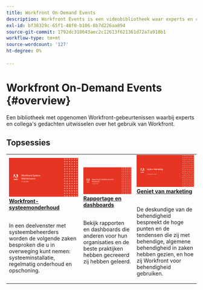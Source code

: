 ```yaml
---
title: Workfront On-Demand Events
description: Workfront Events is een videobibliotheek waar experts en collega's hun gedachten en ideeën hebben gedeeld over hoe ze Workfront kunnen gebruiken om het werk dat voor hun organisaties wordt gedaan, te verbeteren.
exl-id: bf38329c-65f1-48f0-b106-8b7d226aa894
source-git-commit: 1792dc318643aec2c12613f621361d72a7a918b1
workflow-type: tm+mt
source-wordcount: '127'
ht-degree: 0%

---
```


# Workfront On-Demand Events {#overview}

Een bibliotheek met opgenomen Workfront-gebeurtenissen waarbij experts en collega&#39;s gedachten uitwisselen over het gebruik van Workfront.

## Topsessies

<table>
  <tr>
   <td>
      <a href="user-groups/workfront-system-maintenance.md">
      <img alt="Workfront-systeemonderhoud" src="assets/workfront-system-maintenance.png"/>
      </a>
      <div>
         <a href="user-groups/workfront-system-maintenance.md"><strong>Workfront-systeemonderhoud</strong></a>
<!---         <br/><em>foo</em> -->
      </div>
      <p>
        <br/>
         In een deelvenster met systeembeheerders worden de volgende zaken besproken die u in overweging kunt nemen: systeeminstallatie, regelmatig onderhoud en opschoning.
      </p>
    </td>
   <td>
      <a href="user-groups/reporting-and-dashboards.md">
      <img alt="Rapportage en dashboards" src="assets/reporting-and-dashboards.png"/>
      </a>
      <div>
         <a href="user-groups/reporting-and-dashboards.md"><strong>Rapportage en dashboards</strong></a>
<!---         <br/><em>foo</em> -->
      </div>
      <p>
        <br/>
         Bekijk rapporten en dashboards die anderen voor hun organisaties en de beste praktijken hebben gecreeerd zij hebben geleerd.
      </p>
    </td>
   <td>
      <a href="user-groups/agile-in-marketing.md">
      <img alt="Geniet van marketing" src="assets/agile-in-marketing.png"/>
      </a>
      <div>
         <a href="user-groups/agile-in-marketing.md"><strong>Geniet van marketing</strong></a>
<!---         <br/><em>foo</em> -->
      </div>
      <p>
        <br/>
         De deskundige van de behendigheid bespreekt de hoge punten en de tendensen die zij met behendige, algemene behendigheid in zaken hebben gezien, en hoe zij Workfront voor behendigheid gebruiken.
      </p>
    </td>
  </tr>
</table>
